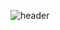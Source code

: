 ![header](https://capsule-render.vercel.app/api?type=speech&color=green&height=300px&section=header&text=rang.dev)
